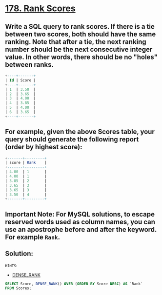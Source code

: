 # [178. Rank Scores](https://leetcode.com/problems/rank-scores/)

## Write a SQL query to rank scores. If there is a tie between two scores, both should have the same ranking. Note that after a tie, the next ranking number should be the next consecutive integer value. In other words, there should be no "holes" between ranks.

```sql
+----+-------+
| Id | Score |
+----+-------+
| 1  | 3.50  |
| 2  | 3.65  |
| 3  | 4.00  |
| 4  | 3.85  |
| 5  | 4.00  |
| 6  | 3.65  |
+----+-------+
```

## For example, given the above Scores table, your query should generate the following report (order by highest score):

```sql
+-------+---------+
| score | Rank    |
+-------+---------+
| 4.00  | 1       |
| 4.00  | 1       |
| 3.85  | 2       |
| 3.65  | 3       |
| 3.65  | 3       |
| 3.50  | 4       |
+-------+---------+
```
## Important Note: For MySQL solutions, to escape reserved words used as column names, you can use an apostrophe before and after the keyword. For example `Rank`.

## Solution: 

`HINTS`: 
- [DENSE_RANK](https://www.sqlshack.com/overview-of-sql-rank-functions/)


```sql
SELECT Score, DENSE_RANK() OVER (ORDER BY Score DESC) AS `Rank`
FROM Scores;
```